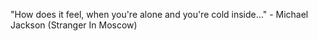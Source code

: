 "How does it feel, when you're alone and you're cold inside..."
	 - Michael Jackson (Stranger In Moscow) 